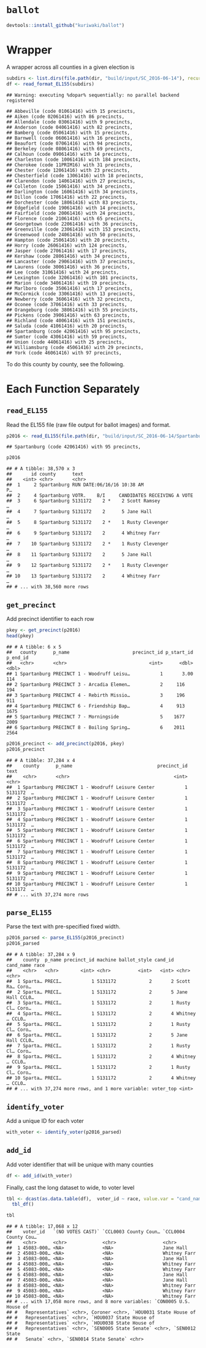 `ballot`
================

``` r
devtools::install_github("kuriwaki/ballot")
```

Wrapper
=======

A wrapper across all counties in a given election is

``` r
subdirs <- list.dirs(file.path(dir, "build/input/SC_2016-06-14"), recursive = FALSE)
df <- read_format_EL155(subdirs)
```

    ## Warning: executing %dopar% sequentially: no parallel backend registered

    ## Abbeville (code 01061416) with 15 precincts,  
    ## Aiken (code 02061416) with 86 precincts,  
    ## Allendale (code 03061416) with 9 precincts,  
    ## Anderson (code 04061416) with 82 precincts,  
    ## Bamberg (code 05061416) with 15 precincts,  
    ## Barnwell (code 06061416) with 16 precincts,  
    ## Beaufort (code 07061416) with 94 precincts,  
    ## Berkeley (code 08061416) with 69 precincts,  
    ## Calhoun (code 09061416) with 14 precincts,  
    ## Charleston (code 10061416) with 184 precincts,  
    ## Cherokee (code 11PRIM16) with 31 precincts,  
    ## Chester (code 12061416) with 23 precincts,  
    ## Chesterfield (code 13061416) with 18 precincts,  
    ## Clarendon (code 14061416) with 27 precincts,  
    ## Colleton (code 15061416) with 34 precincts,  
    ## Darlington (code 16061416) with 34 precincts,  
    ## Dillon (code 17061416) with 22 precincts,  
    ## Dorchester (code 18061416) with 83 precincts,  
    ## Edgefield (code 19061416) with 14 precincts,  
    ## Fairfield (code 20061416) with 24 precincts,  
    ## Florence (code 21061416) with 65 precincts,  
    ## Georgetown (code 22061416) with 36 precincts,  
    ## Greenville (code 23061416) with 153 precincts,  
    ## Greenwood (code 24061416) with 50 precincts,  
    ## Hampton (code 25061416) with 20 precincts,  
    ## Horry (code 26061416) with 124 precincts,  
    ## Jasper (code 27061416) with 17 precincts,  
    ## Kershaw (code 28061416) with 34 precincts,  
    ## Lancaster (code 29061416) with 37 precincts,  
    ## Laurens (code 30061416) with 36 precincts,  
    ## Lee (code 31061416) with 24 precincts,  
    ## Lexington (code 32061416) with 101 precincts,  
    ## Marion (code 34061416) with 19 precincts,  
    ## Marlboro (code 35061416) with 17 precincts,  
    ## McCormick (code 33061416) with 13 precincts,  
    ## Newberry (code 36061416) with 32 precincts,  
    ## Oconee (code 37061416) with 33 precincts,  
    ## Orangeburg (code 38061416) with 55 precincts,  
    ## Pickens (code 39061416) with 63 precincts,  
    ## Richland (code 40061416) with 151 precincts,  
    ## Saluda (code 41061416) with 20 precincts,  
    ## Spartanburg (code 42061416) with 95 precincts,  
    ## Sumter (code 43061416) with 59 precincts,  
    ## Union (code 44061416) with 25 precincts,  
    ## Williamsburg (code 45061416) with 29 precincts,  
    ## York (code 46061416) with 97 precincts,

To do this county by county, see the following.

Each Function Separately
========================

`read_EL155`
------------

Read the EL155 file (raw file output for ballot images) and format.

``` r
p2016 <- read_EL155(file.path(dir, "build/input/SC_2016-06-14/Spartanburg/EL155"), "Spartanburg")
```

    ## Spartanburg (code 42061416) with 95 precincts,

``` r
p2016
```

    ## # A tibble: 38,570 x 3
    ##       id county      text                                                 
    ##    <int> <chr>       <chr>                                                
    ##  1     2 Spartanburg RUN DATE:06/16/16 10:38 AM                         P…
    ##  2     4 Spartanburg VOTR.    B/I     CANDIDATES RECEIVING A VOTE         
    ##  3     6 Spartanburg 5131172    2 *    2 Scott Ramsey                    …
    ##  4     7 Spartanburg 5131172    2      5 Jane Hall                       …
    ##  5     8 Spartanburg 5131172    2 *    1 Rusty Clevenger                 …
    ##  6     9 Spartanburg 5131172    2      4 Whitney Farr                    …
    ##  7    10 Spartanburg 5131172    2 *    1 Rusty Clevenger                 …
    ##  8    11 Spartanburg 5131172    2      5 Jane Hall                       …
    ##  9    12 Spartanburg 5131172    2 *    1 Rusty Clevenger                 …
    ## 10    13 Spartanburg 5131172    2      4 Whitney Farr                    …
    ## # ... with 38,560 more rows

`get_precinct`
--------------

Add precinct identifier to each row

``` r
pkey <- get_precinct(p2016)
head(pkey)
```

    ## # A tibble: 6 x 5
    ##   county      p_name                       precinct_id p_start_id p_end_id
    ##   <chr>       <chr>                              <int>      <dbl>    <dbl>
    ## 1 Spartanburg PRECINCT 1 - Woodruff Leisu…           1       3.00      114
    ## 2 Spartanburg PRECINCT 3 - Arcadia Elemen…           2     116         194
    ## 3 Spartanburg PRECINCT 4 - Rebirth Missio…           3     196         911
    ## 4 Spartanburg PRECINCT 6 - Friendship Bap…           4     913        1675
    ## 5 Spartanburg PRECINCT 7 - Morningside               5    1677        2009
    ## 6 Spartanburg PRECINCT 8 - Boiling Spring…           6    2011        2564

``` r
p2016_precinct <- add_precinct(p2016, pkey)
p2016_precinct
```

    ## # A tibble: 37,284 x 4
    ##    county      p_name                               precinct_id text      
    ##    <chr>       <chr>                                      <int> <chr>     
    ##  1 Spartanburg PRECINCT 1 - Woodruff Leisure Center           1 5131172  …
    ##  2 Spartanburg PRECINCT 1 - Woodruff Leisure Center           1 5131172  …
    ##  3 Spartanburg PRECINCT 1 - Woodruff Leisure Center           1 5131172  …
    ##  4 Spartanburg PRECINCT 1 - Woodruff Leisure Center           1 5131172  …
    ##  5 Spartanburg PRECINCT 1 - Woodruff Leisure Center           1 5131172  …
    ##  6 Spartanburg PRECINCT 1 - Woodruff Leisure Center           1 5131172  …
    ##  7 Spartanburg PRECINCT 1 - Woodruff Leisure Center           1 5131172  …
    ##  8 Spartanburg PRECINCT 1 - Woodruff Leisure Center           1 5131172  …
    ##  9 Spartanburg PRECINCT 1 - Woodruff Leisure Center           1 5131172  …
    ## 10 Spartanburg PRECINCT 1 - Woodruff Leisure Center           1 5131172  …
    ## # ... with 37,274 more rows

`parse_EL155`
-------------

Parse the text with pre-specified fixed width.

``` r
p2016_parsed <- parse_EL155(p2016_precinct)
p2016_parsed
```

    ## # A tibble: 37,284 x 9
    ##    county  p_name precinct_id machine ballot_style cand_id cand_name race 
    ##    <chr>   <chr>        <int> <chr>          <int>   <int> <chr>     <chr>
    ##  1 Sparta… PRECI…           1 5131172            2       2 Scott Ra… Coro…
    ##  2 Sparta… PRECI…           1 5131172            2       5 Jane Hall CCL0…
    ##  3 Sparta… PRECI…           1 5131172            2       1 Rusty Cl… Coro…
    ##  4 Sparta… PRECI…           1 5131172            2       4 Whitney … CCL0…
    ##  5 Sparta… PRECI…           1 5131172            2       1 Rusty Cl… Coro…
    ##  6 Sparta… PRECI…           1 5131172            2       5 Jane Hall CCL0…
    ##  7 Sparta… PRECI…           1 5131172            2       1 Rusty Cl… Coro…
    ##  8 Sparta… PRECI…           1 5131172            2       4 Whitney … CCL0…
    ##  9 Sparta… PRECI…           1 5131172            2       1 Rusty Cl… Coro…
    ## 10 Sparta… PRECI…           1 5131172            2       4 Whitney … CCL0…
    ## # ... with 37,274 more rows, and 1 more variable: voter_top <int>

`identify_voter`
----------------

Add a unique ID for each voter

``` r
with_voter <- identify_voter(p2016_parsed)
```

`add_id`
--------

Add voter identifier that will be unique with many counties

``` r
df <- add_id(with_voter)
```

Finally, cast the long dataset to wide, to voter level

``` r
tbl <- dcast(as.data.table(df),  voter_id ~ race, value.var = "cand_name") %>% 
  tbl_df()

tbl
```

    ## # A tibble: 17,068 x 12
    ##    voter_id   `(NO VOTES CAST)` `CCL0003 County Coun… `CCL0004 County Cou…
    ##    <chr>      <chr>             <chr>                 <chr>               
    ##  1 45083-000… <NA>              <NA>                  Jane Hall           
    ##  2 45083-000… <NA>              <NA>                  Whitney Farr        
    ##  3 45083-000… <NA>              <NA>                  Jane Hall           
    ##  4 45083-000… <NA>              <NA>                  Whitney Farr        
    ##  5 45083-000… <NA>              <NA>                  Whitney Farr        
    ##  6 45083-000… <NA>              <NA>                  Jane Hall           
    ##  7 45083-000… <NA>              <NA>                  Jane Hall           
    ##  8 45083-000… <NA>              <NA>                  Whitney Farr        
    ##  9 45083-000… <NA>              <NA>                  Whitney Farr        
    ## 10 45083-000… <NA>              <NA>                  Whitney Farr        
    ## # ... with 17,058 more rows, and 8 more variables: `CON0005 U.S. House of
    ## #   Representatives` <chr>, Coroner <chr>, `HOU0031 State House of
    ## #   Representatives` <chr>, `HOU0037 State House of
    ## #   Representatives` <chr>, `HOU0038 State House of
    ## #   Representatives` <chr>, `SEN0005 State Senate` <chr>, `SEN0012 State
    ## #   Senate` <chr>, `SEN0014 State Senate` <chr>
